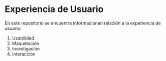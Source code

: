 # Experiencia de Usuario

En este repositorio se encuentra informaciónen relación a la experiencia de usuario:

1. Usabilidad
2. Maquetación
3. Investigación
1. Interacción